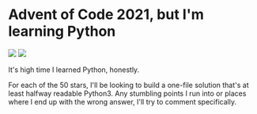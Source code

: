 # Advent of Code 2021, but I'm learning Python

![](https://img.shields.io/badge/day%20📅-9-blue)
![](https://img.shields.io/badge/stars%20⭐-18-yellow)

It's high time I learned Python, honestly.

For each of the 50 stars, I'll be looking to build a one-file solution that's
at least halfway readable Python3. Any stumbling points I run into or places
where I end up with the wrong answer, I'll try to comment specifically.
